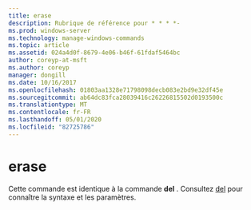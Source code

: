 ```yaml
---
title: erase
description: Rubrique de référence pour * * * *-
ms.prod: windows-server
ms.technology: manage-windows-commands
ms.topic: article
ms.assetid: 024a4d0f-8679-4e06-b46f-61fdaf5464bc
author: coreyp-at-msft
ms.author: coreyp
manager: dongill
ms.date: 10/16/2017
ms.openlocfilehash: 01803aa1328e71798098decb083e2bd9e32df45e
ms.sourcegitcommit: ab64dc83fca28039416c26226815502d0193500c
ms.translationtype: MT
ms.contentlocale: fr-FR
ms.lasthandoff: 05/01/2020
ms.locfileid: "82725786"
---
```

# <a name="erase"></a>erase



Cette commande est identique à la commande **del** . Consultez [del](del.md) pour connaître la syntaxe et les paramètres.